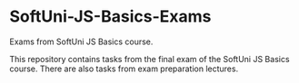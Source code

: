 # SoftUni-JS-Basics-Exams
Exams from SoftUni JS Basics course.

This repository contains tasks from the final exam of the SoftUni JS Basics course.
There are also tasks from exam preparation lectures.
